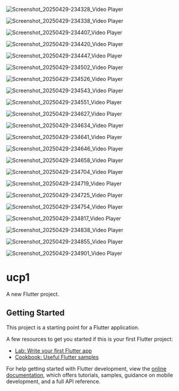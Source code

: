 ![Screenshot_20250429-234328_Video Player](https://github.com/user-attachments/assets/37786d69-70a2-4d1d-879a-6ab88454a13a)

![Screenshot_20250429-234338_Video Player](https://github.com/user-attachments/assets/bf3a5c06-8dce-493e-b30a-e2c23de20138)

![Screenshot_20250429-234407_Video Player](https://github.com/user-attachments/assets/8a0fcf3d-1fae-4dc0-9b8a-7587905e2621)

![Screenshot_20250429-234420_Video Player](https://github.com/user-attachments/assets/bf1ffcf2-7dc1-4cb3-ac5b-bba213c31698)

![Screenshot_20250429-234447_Video Player](https://github.com/user-attachments/assets/ed8f2d11-2e31-4b00-930c-e25fe9cfa469)

![Screenshot_20250429-234502_Video Player](https://github.com/user-attachments/assets/aa5a78bb-908d-49d5-bd6b-5dd5d72a7fbf)

![Screenshot_20250429-234526_Video Player](https://github.com/user-attachments/assets/82a005d0-e807-43cc-a25c-ca8cb7b5617d)

![Screenshot_20250429-234543_Video Player](https://github.com/user-attachments/assets/62ea869b-e926-4382-9938-cfecff666ba3)

![Screenshot_20250429-234551_Video Player](https://github.com/user-attachments/assets/656435cb-8f22-4b62-a519-395e352560f3)

![Screenshot_20250429-234627_Video Player](https://github.com/user-attachments/assets/4212398c-179a-44ab-8bd5-804ef5b66645)

![Screenshot_20250429-234634_Video Player](https://github.com/user-attachments/assets/d5636b3d-e147-4909-8ba3-2b198505a784)

![Screenshot_20250429-234641_Video Player](https://github.com/user-attachments/assets/e4665016-f151-46fb-81b8-3c486e959aa4)

![Screenshot_20250429-234646_Video Player](https://github.com/user-attachments/assets/3fa7399e-e7cb-403c-8622-fde1fb8c1809)

![Screenshot_20250429-234658_Video Player](https://github.com/user-attachments/assets/cf2553d0-a435-43cd-afbb-05f16c7afb96)

![Screenshot_20250429-234704_Video Player](https://github.com/user-attachments/assets/a07d253f-807f-4232-abc8-1765ff711640)

![Screenshot_20250429-234719_Video Player](https://github.com/user-attachments/assets/751727ae-5e21-444c-9c8d-e0fc9a5d51f4)

![Screenshot_20250429-234725_Video Player](https://github.com/user-attachments/assets/1b8578dd-ca94-4b49-9633-0073f0ec676b)

![Screenshot_20250429-234754_Video Player](https://github.com/user-attachments/assets/64868926-9746-4792-bbfb-d71a42fc5d67)

![Screenshot_20250429-234817_Video Player](https://github.com/user-attachments/assets/f8ff095a-bf97-45c9-a37d-7e5018c88fbd)

![Screenshot_20250429-234838_Video Player](https://github.com/user-attachments/assets/c90a4908-c892-437a-92f0-438402c047af)

![Screenshot_20250429-234855_Video Player](https://github.com/user-attachments/assets/e404ed89-6e14-40d6-95ba-b76cd22b7bab)

![Screenshot_20250429-234901_Video Player](https://github.com/user-attachments/assets/19d1d43e-d4e1-42b5-8c96-68357830621b)

# ucp1

A new Flutter project.

## Getting Started

This project is a starting point for a Flutter application.

A few resources to get you started if this is your first Flutter project:

- [Lab: Write your first Flutter app](https://docs.flutter.dev/get-started/codelab)
- [Cookbook: Useful Flutter samples](https://docs.flutter.dev/cookbook)

For help getting started with Flutter development, view the
[online documentation](https://docs.flutter.dev/), which offers tutorials,
samples, guidance on mobile development, and a full API reference.
